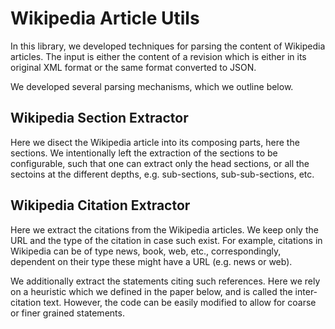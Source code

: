# Wikipedia Article Utils

In this library, we developed techniques for parsing the content of Wikipedia articles. The input is either the content of a revision which is either in its original XML format or the same format converted to JSON. 

We developed several parsing mechanisms, which we outline below. 

## Wikipedia Section Extractor

Here we disect the Wikipedia article into its composing parts, here the sections. We intentionally left the extraction of the sections to be configurable, such that one can extract only the head sections, or all the sectoins at the different depths, e.g. sub-sections, sub-sub-sections, etc.

## Wikipedia Citation Extractor

Here we extract the citations from the Wikipedia articles. We keep only the URL and the type of the citation in case such exist. For example, citations in Wikipedia can be of type news, book, web, etc., correspondingly, dependent on their type these might have a URL (e.g. news or web). 

We additionally extract the statements citing such references. Here we rely on a heuristic which we defined in the paper below, and is called the inter-citation text. However, the code can be easily modified to allow for coarse or finer grained statements.
